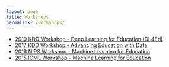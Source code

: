 ```yaml
---
layout: page
title: Workshops
permalink: /workshops/
---
```


* [2019 KDD Workshop - Deep Learning for Education (DL4Ed)](/2019-kdd-workshop/)
* [2017 KDD Workshop - Advancing Education with Data](/2017-kdd-workshop/)
* [2016 NIPS Workshop - Machine Learning for Education](/2016-nips-workshop/)
* [2015 ICML Workshop - Machine Learning for Education](/2015-icml-workshop/)

